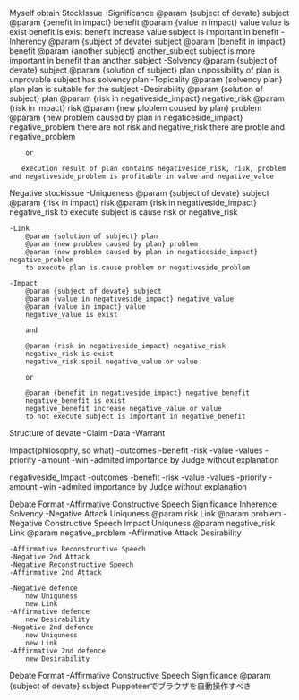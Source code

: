 Myself obtain StockIssue
    -Significance
        @param {subject of devate} subject
        @param {benefit in impact} benefit
        @param {value in impact} value
        value is exist
        benefit is exist
        benefit increase value
        subject is important in benefit
    -Inherency
        @param {subject of devate} subject
        @param {benefit in impact} benefit
        @param {another subject} another_subject
        subject is more important in benefit than another_subject
    -Solvency
        @param {subject of devate} subject
        @param {solution of subject} plan
        unpossibility of plan is unprovable
        subject has solvency plan
    -Topicality
        @param {solvency plan} plan
        plan is suitable for the subject
    -Desirability
        @param {solution of subject} plan
        @param {risk in negativeside_impact} negative_risk
        @param {risk in impact} risk
        @param {new ploblem coused by plan} problem
        @param {new problem caused by plan in negaticeside_impact} negative_problem
        there are not risk and negative_risk
        there are proble and negative_problem
     
        or

       execution result of plan contains negativeside_risk, risk, problem and negativeside_problem is profitable in value and negative_value      

Negative stockissue
    -Uniqueness
        @param {subject of devate} subject
        @param {risk in impact} risk
        @param {risk in negativeside_impact} negative_risk
        to execute subject is cause risk or negative_risk

    -Link
        @param {solution of subject} plan
        @param {new problem caused by plan} problem
        @param {new problem caused by plan in negaticeside_impact} negative_problem
        to execute plan is cause problem or negativeside_problem

    -Impact
        @param {subject of devate} subject
        @param {value in negativeside_impact} negative_value
        @param {value in impact} value
        negative_value is exist

        and

        @param {risk in negativeside_impact} negative_risk
        negative_risk is exist
        negative_risk spoil negative_value or value

        or

        @param {benefit in negativeside_impact} negative_benefit
        negative_benefit is exist
        negative_benefit increase negative_value or value
        to not execute subject is important in negative_benefit


Structure of devate
    -Claim
    -Data
    -Warrant

Impact(philosophy, so what)
    -outcomes
        -benefit
        -risk
    -value
        -values
        -priority
        -amount
    -win
        -admited importance by Judge without explanation

negativeside_Impact
    -outcomes
        -benefit
        -risk
    -value
        -values
        -priority
        -amount
    -win
        -admited importance by Judge without explanation


Debate Format
    -Affirmative Constructive Speech
        Significance
        Inherence
        Solvency
    -Negative Attack
        Uniquness @param risk
        Link @param problem
    -Negative Constructive Speech
        Impact
        Uniquness @param negative_risk
        Link @param negative_problem
    -Affirmative Attack
        Desirability

    -Affirmative Reconstructive Speech
    -Negative 2nd Attack
    -Negative Reconstructive Speech
    -Affirmative 2nd Attack

    -Negative defence
        new Uniquness
        new Link
    -Affirmative defence
        new Desirability
    -Negative 2nd defence
        new Uniquness
        new Link
    -Affirmative 2nd defence
        new Desirability



Debate Format
    -Affirmative Constructive Speech
        Significance
            @param {subject of devate} subject
                Puppeteerでブラウザを自動操作すべき